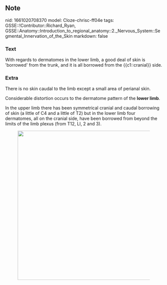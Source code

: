 ## Note
nid: 1661020708370
model: Cloze-chrisc-ff04e
tags: GSSE::!Contributor::Richard_Ryan, GSSE::Anatomy::Introduction_to_regional_anatomy::2._Nervous_System::Segmental_Innervation_of_the_Skin
markdown: false

### Text
<div class='toggle'>
  With regards to dermatomes in the lower limb, a good deal of skin
  is 'borrowed' from the trunk, and it is all borrowed from the
  {{c1::cranial}} side.
</div>

### Extra
<p id="ac72373d-807a-440a-8ba8-6e5c0efab018" class="">There is no
skin caudal to the limb except a small area of perianal skin.
<p id="69e14b3c-fe2d-46f8-893b-b191458335ae" class="">Considerable
distortion occurs to the dermatome pattern of the <strong>lower
limb</strong>.
<p id="50ffd758-c48f-45de-b768-ce4aefceca7e" class="">In the upper
limb there has been symmetrical cranial and caudal borrowing of
skin (a little of C4 and a little of T2) but in the lower limb four
dermatomes, all on the cranial side, have been borrowed from beyond
the limits of the limb plexus (from T12, LI, 2 and 3).
<figure id="4387edda-da14-4c0a-b455-54075775fffa" class="image">
  <a href= 
  "Segmental%20Innervation%20of%20the%20Skin%20e218fc1cea564038acdf1e0c547899fa/Untitled%205.png">
  <img style="width:480px" src= 
  "93b33d22ccb1bd42bc537e68b9e2166769ae5e4c.png"></a>
</figure>
